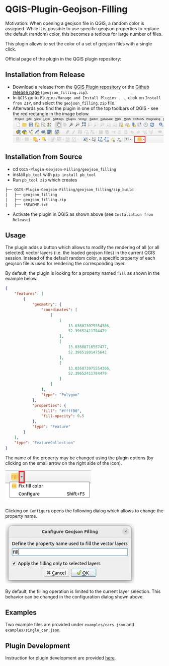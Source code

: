 # QGIS-Plugin-Geojson-Filling

Motivation: When opening a geojson file in QGIS, a random color is assigned.
While it is possible to use specific geojson properties to replace the default
(random) color, this becomes a tedious for large number of files.

This plugin allows to set the color of a set of geojson files with a single
click.

Official page of the plugin in the QGIS plugin repository: []()

## Installation from Release
* Download a release from the [QGIS Plugin repository](https://plugins.qgis.org/plugins/geojson_filling/) or the [Github release page](https://github.com/SBCV/QGIS-Plugin-Geojson-Filling/releases) (`geojson_filling.zip`).
* In `QGIS` go to `Plugins/Manage and Install Plugins ...`, click on
  `Install from ZIP`, and select the `geojson_filling.zip` file.
* Afterwards you find the plugin in one of the top toolbars of QGIS - see the
  red rectangle in the image below.
  <img src="doc/images/qgis_toolbar_plugin_rectangle_red.png" />

## Installation from Source
* cd `QGIS-Plugin-Geojson-Filling/geojson_filling`
* install `pb_tool` with `pip install pb_tool`
* Run `pb_tool zip` which creates
```
├── QGIS-Plugin-Geojson-Filling/geojson_filling/zip_build
│   ├── geojson_filling
│   ├── geojson_filling.zip
│   ├── !README.txt
```
* Activate the plugin in QGIS as shown above (see `Installation from Release`)

## Usage
The plugin adds a button which allows to modify the rendering of all (or all
selected) vector layers (i.e. the loaded geojson files) in the current QGIS
session. Instead of the default random color, a specific property of each
geojson file is used for rendering the corresponding layer.

By default, the plugin is looking for a property named `fill` as shown in the
example below.

```json
{
    "features": [
        {
            "geometry": {
                "coordinates": [
                    [
                        [
                            13.036073975554306,
                            52.39652411784479
                        ],
                        [
                            13.03608716557477,
                            52.39651801475642
                        ],
                        [
                            13.036073975554306,
                            52.39652411784479
                        ]
                    ]
                ],
                "type": "Polygon"
            },
            "properties": {
                "fill": "#ffff00",
                "fill-opacity": 0.5
            },
            "type": "Feature"
        }
    ],
    "type": "FeatureCollection"
}
```

The name of the property may be changed using the plugin options (by clicking
on the small arrow on the right side of the icon).

<img src="doc/images/plugin_options_rectangle_red.png"/>

Clicking on `Configure` opens the following dialog which allows to change the
property name.

<img src="doc/images/configure_dialog.png"/>

By default, the filling operation is limited to the current layer selection.
This behavior can be changed in the configuration dialog shown above.

## Examples
Two example files are provided under `examples/cars.json` and
`examples/single_car.json`.

## Plugin Development
Instruction for plugin development are provided [here](doc/plugin_development.md).
